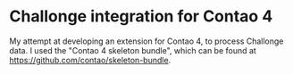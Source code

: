 # Challonge integration for Contao 4

My attempt at developing an extension for Contao 4, to process Challonge data. I used the "Contao 4 skeleton bundle", which can be found at https://github.com/contao/skeleton-bundle.